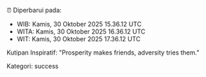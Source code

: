 ⏰ Diperbarui pada:
- WIB: Kamis, 30 Oktober 2025 15.36.12 UTC
- WITA: Kamis, 30 Oktober 2025 16.36.12 UTC
- WIT: Kamis, 30 Oktober 2025 17.36.12 UTC

Kutipan Inspiratif:
"Prosperity makes friends, adversity tries them."


Kategori: success

